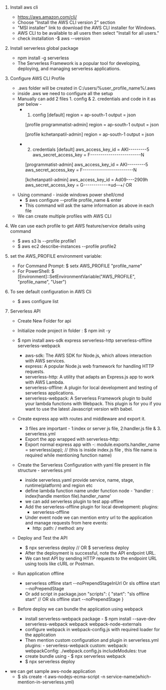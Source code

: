 1. Install aws cli 
    - https://aws.amazon.com/cli/ 
    - Choose "Install the AWS CLI version 2" section
    - "MSI installer" link to download the AWS CLI installer for Windows.
    -  AWS CLI to be available to all users then select "Install for all users."
    - check installation -$ aws --version

2. Install serverless global package
    - npm install -g serverless
    - The Serverless Framework is a popular tool for developing, deploying, and managing serverless applications. 

3. Configure AWS CLI Profile 
    - .aws folder will be created in C:/users/%user_profile_name%/.aws
    - inside .aws we need to configure all the setup
    - Manually can add 2 files  1. config & 2. credentials and code in it as per below -
        - 1. config 
            [default]
            region = ap-south-1
            output = json

            [profile programmatist-admin]
            region = ap-south-1
            output = json

            [profile kchetanpatil-admin]
            region = ap-south-1
            output = json
        - 2. credentials
            [default]
            aws_access_key_id = AKI---------5
            aws_secret_access_key = F-------------------------N

            [programmatist-admin]
            aws_access_key_id = AKI---------5
            aws_secret_access_key = F-------------------------N

            [kchetanpatil-admin]
            aws_access_key_id = Ad09----2909h
            aws_secret_access_key = G------------+ud--+/
        OR
    - Using command - inside windows power shell/cmd
        - $ aws configure --profile profile_name & enter
        - This command will ask the same information as above in each file
    - We can create multiple profiles with AWS CLI

4. We can use each profile to get AWS feature/service details using command
    - $ aws s3 ls --profile profile1
    - $ aws ec2 describe-instances --profile profile2
    
5. set the AWS_PROFILE environment variable:
    - For Command Prompt:
        $ setx AWS_PROFILE "profile_name"
    - For PowerShell:
        $ [Environment]::SetEnvironmentVariable("AWS_PROFILE", "profile_name", "User")

6. To see default configuration in AWS Cli 
    - $ aws configure list

7. Serverless API 
    - Create New Folder for api

    - Initialize node project in folder : $ npm init -y

    - $ npm install aws-sdk express serverless-http serverless-offline serverless-webpack
        - aws-sdk: The AWS SDK for Node.js, which allows interaction with AWS services.
        - express: A popular Node.js web framework for handling HTTP requests.
        - serverless-http: A utility that adapts an Express.js app to work with AWS Lambda.
        - serverless-offline: A plugin for local development and testing of serverless applications.
        - serverless-webpack: A Serverless Framework plugin to build your lambda functions with Webpack. This plugin is for you if you want to use the latest Javascript version with babel.

    - Create express app with routes and middleware and export it.
        - 3 files are important - 1:index or server js file, 2:handler.js file & 3. serverless.yml 
        - Export the app wrapped with serverless-http:
        - Export normal express app with -: module.exports.handler_name = serverless(app); // (this is inside index.js file , this file name is required while mentioning function name)

    - Create the Serverless Configuration with yaml file present in file structure - serverless.yml 
        - inside serverless.yaml provide service, name, stage, runtime(platform) and region etc
        - define lambda function name under function node - 'handler : index(handle mention file).handler_name' 
        - we can add serverless plugin to test app offline
        - Add the serverless-offline plugin for local development:
            plugins:
            - serverless-offline
        - Under event node we can mention entry url to the application and manage requests from here
            events:
            - http:
                path: /
                method: any

    - Deploy and Test the API
        - $ npx serverless deploy // OR $ serverless deploy
        - After the deployment is successful, note the API endpoint URL.
        - We can test API by sending HTTP requests to the endpoint URL using tools like cURL or Postman.

    - Run application offline 
        - serverless offline start --noPrependStageInUrl Or sls offline start --noPrependStage
        - Or add script in package.json
            "scripts": {
                "start": "sls offline start" // OR sls offline start --noPrependStage
            }

    - Before deploy we can bundle the application using webpack
        - install serverless-webpack package - $ npm install --save-dev serverless-webpack webpack webpack-node-externals
        - configure webpack in webpack-config.js with required loader for the application
        - Then mention custom configuration and plugin in serverless.yml 
            plugins:
                - serverless-webpack
            custom:
                webpack:
                    webpackConfig: ./webpack.config.js
                    includeModules: true 
        - create bundle using - $ npx serverless webpack
        - $ npx serverless deploy

- we can get sample aws-node application 
    - $ sls create -t aws-nodejs-ecma-script -n service-name(which-mention-in-serverless.yml)